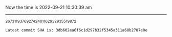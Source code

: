 Now the time is 2022-09-21 10:30:39 am

---

<small>267311937692742401162932935519872</small>

```txt
Latest commit SHA is: 3db602ea6f6c1d297b32f5345a311a68b2787e0e
```
